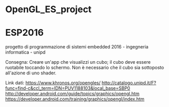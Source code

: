 # OpenGL_ES_project
# ESP2016
progetto di programmazione di sistemi embedded 2016 - ingegneria informatica - unipd

Consegna:
Creare un'app che visualizzi un cubo; il cubo deve essere ruotabile toccando lo schermo.
Non è necessario che il cubo sia sottoposto all'azione di uno shader.

Link dati:
https://www.khronos.org/opengles/
http://catalogo.unipd.it/F?func=find-c&ccl_term=IDN=PUV1188103&local_base=SBP0
http://developer.android.com/guide/topics/graphics/opengl.htm
https://developer.android.com/training/graphics/opengl/index.htm

